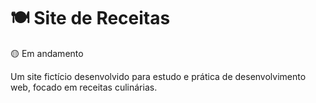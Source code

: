 # 🍽 Site de Receitas

🟡 Em andamento

Um site fictício desenvolvido para estudo e prática de desenvolvimento web, focado em receitas culinárias.
